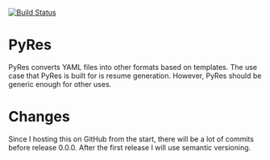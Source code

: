 [![Build Status](https://travis-ci.org/skylerberg/PyRes.png)](https://travis-ci.org/skylerberg/PyRes)

PyRes
=====

PyRes converts YAML files into other formats based on templates. The use case 
that PyRes is built for is resume generation. However, PyRes should be generic
enough for other uses.

Changes
=======

Since I hosting this on GitHub from the start, there will be a lot of commits
before release 0.0.0. After the first release I will use semantic versioning.
